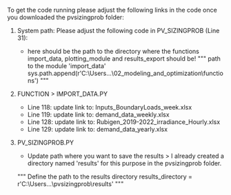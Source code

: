 To get the code running please adjust the following links in the code once you downloaded the pvsizingprob folder:
1. System path: Please adjust the following code in PV_SIZINGPROB (Line 31):
     - here should be the path to the directory where the functions import_data, plotting_module and results_export should be!
"""
path to the module 'import_data'
sys.path.append(r'C:\Users\...\02_modeling_and_optimization\functions') 
"""

2. FUNCTION > IMPORT_DATA.PY
    - Line 118: update link to: Inputs_BoundaryLoads_week.xlsx
    - Line 119: update link to: demand_data_weekly.xlsx
    - Line 128: update link to: Rubigen_2019-2022_irradiance_Hourly.xlsx
    - Line 129: update link to: demand_data_yearly.xlsx
3. PV_SIZINGPROB.PY
    - Update path where you want to save the results > I already created a directory named 'results' for this purpose in the pvsizingprob folder.
      
    """
    Define the path to the results directory
    results_directory = r'C:\Users\...\pvsizingprob\results'
    """
